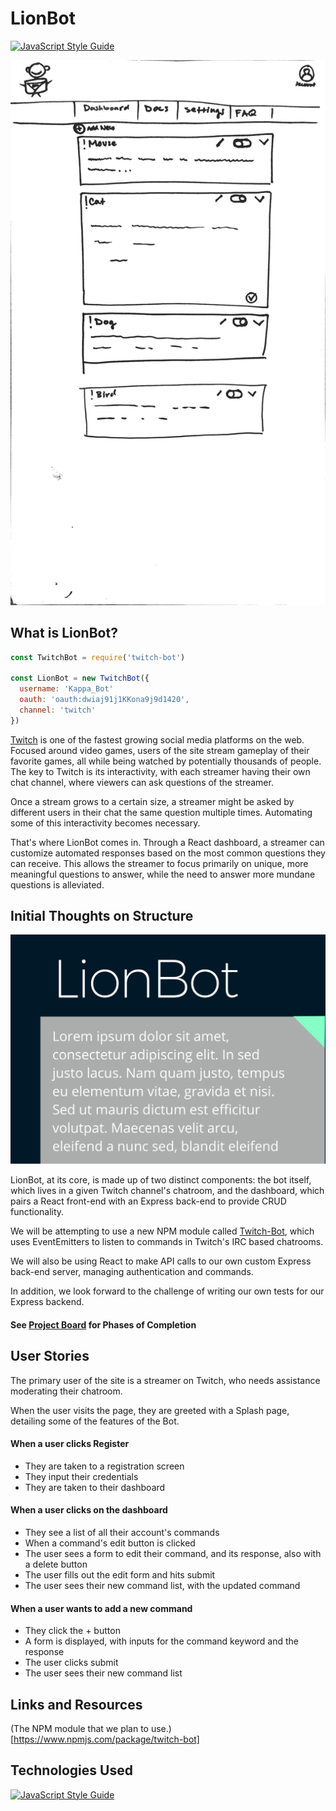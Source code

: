 # LionBot
[![JavaScript Style Guide](https://img.shields.io/badge/code_style-standard-brightgreen.svg)](https://standardjs.com)

![wireframe](./assets/wireframe1.jpg)

## What is LionBot?

```javascript
const TwitchBot = require('twitch-bot')

const LionBot = new TwitchBot({
  username: 'Kappa_Bot'
  oauth: 'oauth:dwiaj91j1KKona9j9d1420',
  channel: 'twitch'
})
```

[Twitch](https://www.twitch.tv) is one of the fastest growing social media platforms on the web. Focused around video games, users of the site stream gameplay of their favorite games, all while being watched by potentially thousands of people. The key to Twitch is its interactivity, with each streamer having their own chat channel, where viewers can ask questions of the streamer.

Once a stream grows to a certain size, a streamer might be asked by different users in their chat the same question multiple times. Automating some of this interactivity becomes necessary.

That's where LionBot comes in. Through a React dashboard, a streamer can customize automated responses based on the most common questions they can receive. This allows the streamer to focus primarily on unique, more meaningful questions to answer, while the need to answer more mundane questions is alleviated.

## Initial Thoughts on Structure

![style guide](./assets/stylehero.png)

LionBot, at its core, is made up of two distinct components: the bot itself, which lives in a given Twitch channel's chatroom, and the dashboard, which pairs a React front-end with an Express back-end to provide CRUD functionality.

We will be attempting to use a new NPM module called [Twitch-Bot](https://www.npmjs.com/package/twitch-bot), which uses EventEmitters to listen to commands in Twitch's IRC based chatrooms.

We will also be using React to make API calls to our own custom Express back-end server, managing authentication and commands.

In addition, we look forward to the challenge of writing our own tests for our Express backend.

#### See [Project Board](https://github.com/k1bs/lionbot/projects/1) for Phases of Completion

## User Stories

The primary user of the site is a streamer on Twitch, who needs assistance moderating their chatroom.

When the user visits the page, they are greeted with a Splash page, detailing some of the features of the Bot.

#### When a user clicks Register
- They are taken to a registration screen
- They input their credentials
- They are taken to their dashboard

#### When a user clicks on the dashboard
- They see a list of all their account's commands
- When a command's edit button is clicked
- The user sees a form to edit their command, and its response, also with a delete button
- The user fills out the edit form and hits submit
- The user sees their new command list, with the updated command

#### When a user wants to add a new command
- They click the + button
- A form is displayed, with inputs for the command keyword and the response
- The user clicks submit
- The user sees their new command list

## Links and Resources

(The NPM module that we plan to use.)[https://www.npmjs.com/package/twitch-bot]

## Technologies Used

[![JavaScript Style Guide](https://cdn.rawgit.com/standard/standard/master/badge.svg)](https://github.com/standard/standard)
